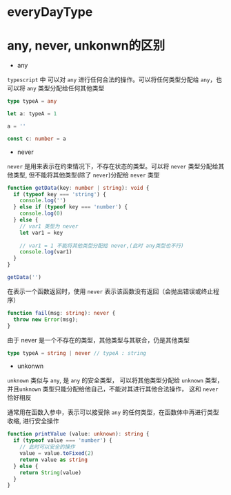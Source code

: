 # everyDayType

# any, never, unkonwn的区别

- any 

`typescript` 中 可以对 `any` 进行任何合法的操作。可以将任何类型分配给 `any`，也可以将 `any` 类型分配给任何其他类型

```ts
type typeA = any

let a: typeA = 1

a = ''

const c: number = a
```

- never

`never` 是用来表示在约束情况下，不存在状态的类型。可以将 `never` 类型分配给其他类型,  但不能将其他类型(除了 `never`)分配给 `never` 类型


```ts
function getData(key: number | string): void {
  if (typeof key === 'string') {
    console.log('')
  } else if (typeof key === 'number') {
    console.log(0)
  } else {
    // var1 类型为 never
    let var1 = key
    
    // var1 = 1 不能将其他类型分配给 never,(此时 any类型也不行)
    console.log(var1)
  }
}

getData('')

```

在表示一个函数返回时，使用 `never` 表示该函数没有返回（会抛出错误或终止程序）

```ts
function fail(msg: string): never {
  throw new Error(msg);
}
``` 

由于 never 是一个不存在的类型，其他类型与其联合，仍是其他类型

```ts
type typeA = string | never // typeA : string
```

- unkonwn

`unknown` 类似与 `any`, 是 `any` 的安全类型， 可以将其他类型分配给 `unknown` 类型， 并且`unknown` 类型只能分配给他自己，不能对其进行其他合法操作， 这和 `never` 恰好相反 

通常用在函数入参中，表示可以接受除 `any` 的任何类型，在函数体中再进行类型收缩, 进行安全操作

```ts
function printValue (value: unknown): string {
  if (typeof value === 'number') {
    // 此时可以安全的操作
    value = value.toFixed(2)
    return value as string
  } else {
    return String(value)
  }
}
```

